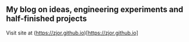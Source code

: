## My blog on ideas, engineering experiments and half-finished projects

Visit site at (https://zjor.github.io)[https://zjor.github.io]